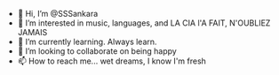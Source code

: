 - 👋 Hi, I’m @SSSankara
- 👀 I’m interested in music, languages, and LA CIA l'A FAIT, N'OUBLIEZ JAMAIS
- 🌱 I’m currently learning. Always learn.
- 💞️ I’m looking to collaborate on being happy
- 📫 How to reach me... wet dreams, I know I'm fresh

<!---
SSSankara/SSSankara is a ✨ special ✨ repository because its `README.md` (this file) appears on your GitHub profile.
You can click the Preview link to take a look at your changes.
--->
